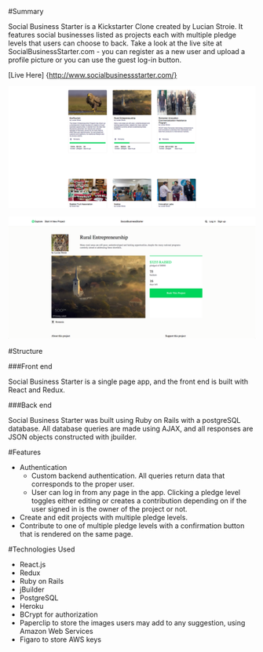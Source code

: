 
#Summary

Social Business Starter is a Kickstarter Clone created by Lucian Stroie. It features social businesses listed as projects each with multiple pledge levels that users can choose to back. Take a look at the live site at SocialBusinessStarter.com - you can register as a new user and upload a profile picture or you can use the guest log-in button.

[Live Here] {http://www.socialbusinessstarter.com/}

![Index](docs/index_items.png)

![Project Show](docs/project_page.png)


#Structure

###Front end

Social Business Starter is a single page app, and the front end is built with React and Redux.

###Back end

Social Business Starter was built using Ruby on Rails with a postgreSQL database. All database queries are made using AJAX, and all responses are JSON objects constructed with jbuilder.


#Features

* Authentication
  * Custom backend authentication. All queries return data that corresponds to the proper user.
  * User can log in from any page in the app. Clicking a pledge level toggles either editing or creates a contribution depending on if the user signed in is the owner of the project or not.
* Create and edit projects with multiple pledge levels.
* Contribute to one of multiple pledge levels with a confirmation button that is rendered on the same page.


#Technologies Used

* React.js
* Redux
* Ruby on Rails
* jBuilder
* PostgreSQL
* Heroku
* BCrypt for authorization
* Paperclip to store the images users may add to any suggestion, using Amazon Web Services
* Figaro to store AWS keys
